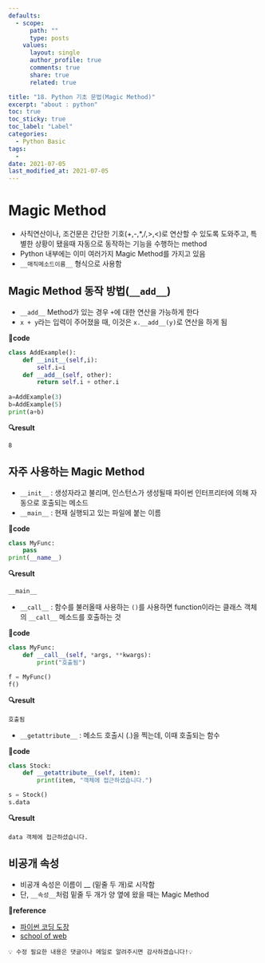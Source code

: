 ```yaml
---
defaults:
  - scope:
      path: ""
      type: posts
    values:
      layout: single
      author_profile: true
      comments: true
      share: true
      related: true

title: "18. Python 기초 문법(Magic Method)"
excerpt: "about : python"
toc: true
toc_sticky: true
toc_label: "Label"
categories:
  - Python Basic
tags:
  - 
date: 2021-07-05
last_modified_at: 2021-07-05
---
```



# Magic Method

- 사칙연산이나, 조건문은 간단한 기호(+,-,*,/,>,<)로 연산할 수 있도록 도와주고, 특별한 상황이 됐을때 자동으로 동작하는 기능을 수행하는 method
- Python 내부에는 이미 여러가지 Magic Method를 가지고 있음
- `__매직메소드이름__` 형식으로 사용함

## Magic Method 동작 방법(`__add__`)

- `__add__` Method가 있는 경우 `+`에 대한 연산을 가능하게 한다 
- `x + y`라는 입력이 주어졌을 때, 이것은 `x.__add__(y)`로 연산을 하게 됨

**📰code**
```python
class AddExample():
    def __init__(self,i):
        self.i=i
    def __add__(self, other):
        return self.i + other.i
    
a=AddExample(3)
b=AddExample(5)
print(a+b)
```
**🔍result**
```
8
```

## 자주 사용하는 Magic Method

- `__init__` : 생성자라고 불리며, 인스턴스가 생성될때 파이썬 인터프리터에 의해 자동으로 호출되는 메소드
- `__main__` : 현재 실행되고 있는 파일에 붙는 이름

**📰code**
```python
class MyFunc:
    pass
print(__name__)
```
**🔍result**
```
__main__
```

- `__call__` : 함수를 불러올때 사용하는 `()`를 사용하면 function이라는 클래스 객체의 `__call__` 메소드를 호출하는 것

**📰code**
```python
class MyFunc:
    def __call__(self, *args, **kwargs):
        print("호출됨")

f = MyFunc()
f()
```
**🔍result**
```
호출됨
```

- `__getattribute__` : 메소드 호출시 (.)을 찍는데, 이때 호출되는 함수

**📰code**
```python
class Stock:
    def __getattribute__(self, item):
        print(item, "객체에 접근하셨습니다.")

s = Stock()
s.data
```
**🔍result**
```
data 객체에 접근하셨습니다.
```

## 비공개 속성

- 비공개 속성은 이름이 __ (밑줄 두 개)로 시작함
- 단, `__속성__`처럼 밑줄 두 개가 양 옆에 왔을 때는 Magic Method

**📌reference**
- [파이썬 코딩 도장](https://dojang.io/course/view.php?id=7)
- [school of web](http://schoolofweb.net/blog/posts/%ED%8C%8C%EC%9D%B4%EC%8D%AC-oop-part-6-%EB%A7%A4%EC%A7%81-%EB%A9%94%EC%86%8C%EB%93%9C-magic-method/)


```
💡 수정 필요한 내용은 댓글이나 메일로 알려주시면 감사하겠습니다!💡 
```
